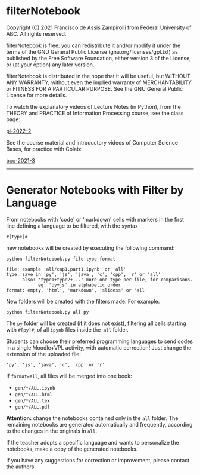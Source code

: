 # filterNotebook

Copyright (C) 2021 Francisco de Assis Zampirolli
from Federal University of ABC. All rights reserved.

filterNotebook is free: you can redistribute it and/or modify
it under the terms of the GNU General Public License
(gnu.org/licenses/gpl.txt) as published by the Free Software
Foundation, either version 3 of the License, or (at your option)
any later version.

filterNotebook is distributed in the hope that it will be useful,
but WITHOUT ANY WARRANTY; without even the implied warranty of
MERCHANTABILITY or FITNESS FOR A PARTICULAR PURPOSE. See the
GNU General Public License for more details.

To watch the explanatory videos of Lecture Notes (in Python), 
from the THEORY and PRACTICE of Information Processing course, 
see the class page:

[pi-2022-2](https://sites.google.com/site/fzampirolli/pi-2022-2)

See the course material and introductory videos
of Computer Science Bases, for practice with Colab:

[bcc-2021-3](https://sites.google.com/site/fzampirolli/bcc-2021-3)

---

# Generator Notebooks with Filter by Language

From notebooks with 'code' or 'markdown' cells with markers in the 
first line defining a language to be filtered, with the syntax 

	#[type]#
	
new notebooks will be created by executing the following command:

```
python filterNotebook.py file type format
          
file: example 'all/cap1.part1.ipynb' or 'all'
type: save in 'py', 'js', 'java', 'c', 'cpp', 'r' or 'all'
      also: 'type1+type2+...' more one type per file, for comparisons. 
            eg. 'py+js' in alphabetic order
format: empty, 'html', 'markdown', 'slidess' or 'all'
```     

New folders will be created with the filters made. For example:

`python filterNotebook.py all py`

The `py` folder will be created (if it does not exist), filtering all
cells starting with `#[py]#`, of all `ipynb` files inside the` all` 
folder.

Students can choose their preferred programming languages to send 
codes in a single Moodle+VPL activity, with automatic correction! 
Just change the extension of the uploaded file:

`'py', 'js', 'java', 'c', 'cpp' or 'r'`

If `format=all`, all files will be merged into one book: 
 * `gen/*/ALL.ipynb` 
 * `gen/*/ALL.html`
 * `gen/*/ALL.tex`
 * `gen/*/ALL.pdf`

**Attention:** change the notebooks contained only in the `all` folder. 
The remaining notebooks are generated automatically and frequently, 
according to the changes in the originals in `all`.

If the teacher adopts a specific language and wants to personalize the 
notebooks, make a copy of the generated notebooks.

If you have any suggestions for correction or improvement, please 
contact the authors.

